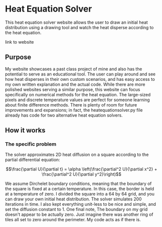 # Heat Equation Solver

This heat equation solver website allows the user to draw an initial heat distribution using a drawing tool and watch the heat disperse according to the heat equation. 

link to website

## Purpose
My website showcases a past class project of mine and also has the potential to serve as an educational tool. The user can play around and see how heat disperses in their own custom scenarios, and has easy access to my own written explanation and the actual code. While there are more polished websites serving a similar purpose, this website can focus specifically on numerical methods for the heat equation. The large-sized pixels and discrete temperature values are perfect for someone learning about finite difference methods. There is plenty of room for future improvements and expansions; in fact, the heatequationsolver.py file already has code for two alternative heat equation solvers.

## How it works
### The specific problem
The solver approximates 2D heat diffusion on a square according to the partial differential equation:
```math
\frac{\partial U}{\partial t} = \alpha \left(\frac{\partial^2 U}{\partial x^2} + \frac{\partial^2 U}{\partial y^2}\right)
```
We assume Dirchelet boundary conditions, meaning that the boundary of the square is fixed at a certain temperature. In this case, the border is held at a temperature of zero. I divided the square into a 64 by 64 grid, and you can draw your own initial heat distribution. The solver simulates 200 iterations in time. I also kept everything unit-less to be nice and simple, and set the diffusion constant to 1. One final note, The boundary on my grid doesn't appear to be actually zero. Just imagine there was another ring of tiles all set to zero around the perimeter. My code acts as if there is.


